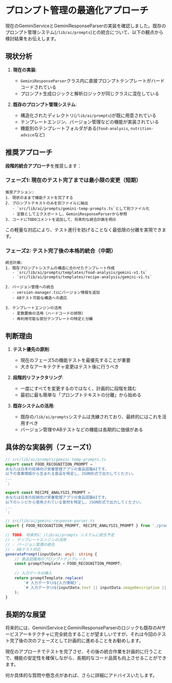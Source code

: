 # プロンプト管理の最適化アプローチ

現在のGeminiServiceとGeminiResponseParserの実装を確認しました。既存のプロンプト管理システム(`/lib/ai/prompts`)との統合について、以下の観点から検討結果をお伝えします。

## 現状分析

1. **現在の実装**:
   - `GeminiResponseParser`クラス内に直接プロンプトテンプレートがハードコードされている
   - プロンプト生成ロジックと解析ロジックが同じクラスに混在している

2. **既存のプロンプト管理システム**:
   - 構造化されたディレクトリ(`/lib/ai/prompts`)が既に用意されている
   - テンプレートエンジン、バージョン管理などの機能が実装されている
   - 機能別のテンプレートフォルダがある(`food-analysis`, `nutrition-advice`など)

## 推奨アプローチ

**段階的統合アプローチ**を推奨します：

### フェーズ1: 現在のテスト完了までは最小限の変更（短期）

```
推奨アクション:
1. 現状のままで機能テストを完了する
2. プロンプトテキストのみを別ファイルに抽出
   - `src/lib/ai/prompts/gemini-temp-prompts.ts`として別ファイル化
   - 定数としてエクスポートし、GeminiResponseParserから参照
3. コードにTODOコメントを追加して、将来的な統合計画を明示
```

この軽量な対応により、テスト進行を妨げることなく最低限の分離を実現できます。

### フェーズ2: テスト完了後の本格的統合（中期）

```
統合計画:
1. 既存プロンプトシステムの構造に合わせたテンプレート作成
   - `src/lib/ai/prompts/templates/food-analysis/gemini-v1.ts`
   - `src/lib/ai/prompts/templates/recipe-analysis/gemini-v1.ts`

2. バージョン管理への統合
   - version-manager.tsにバージョン情報を追加
   - ABテスト可能な構造への適応

3. テンプレートエンジンの活用
   - 変数置換の活用（ハードコードの排除）
   - 再利用可能な部分テンプレートの特定と分離
```

## 判断理由

1. **テスト優先の原則**:
   - 現在のフェーズ5の機能テストを最優先することが重要
   - 大きなアーキテクチャ変更はテスト後に行うべき

2. **段階的リファクタリング**:
   - 一度にすべてを変更するのではなく、計画的に段階を踏む
   - 最初に最も簡単な「プロンプトテキストの分離」から始める

3. **既存システムの活用**:
   - 既存の`/lib/ai/prompts`システムは洗練されており、最終的にはこれを活用すべき
   - バージョン管理やABテストなどの機能は長期的に価値がある

## 具体的な実装例（フェーズ1）

```typescript
// src/lib/ai/prompts/gemini-temp-prompts.ts
export const FOOD_RECOGNITION_PROMPT = `
あなたは日本の妊婦向け栄養管理アプリの食品認識AIです。
以下の食事情報から含まれる食品を特定し、JSON形式で出力してください。
...
`;

export const RECIPE_ANALYSIS_PROMPT = `
あなたは日本の妊婦向け栄養管理アプリの食品認識AIです。
以下のレシピから使用されている食材を特定し、JSON形式で出力してください。
...
`;
```

```typescript
// src/lib/ai/gemini-response-parser.ts
import { FOOD_RECOGNITION_PROMPT, RECIPE_ANALYSIS_PROMPT } from './prompts/gemini-temp-prompts';

// TODO: 将来的に /lib/ai/prompts システムに統合予定
// - テンプレートエンジンの活用
// - バージョン管理の統合
// - ABテスト対応
generatePrompt(inputData: any): string {
    // 食品認識用のプロンプトテンプレート
    const promptTemplate = FOOD_RECOGNITION_PROMPT;
    
    // 入力データの挿入
    return promptTemplate.replace(
        '# 入力データ\n${入力情報}',
        `# 入力データ\n${inputData.text || inputData.imageDescription || '入力情報なし'}`
    );
}
```

## 長期的な展望

将来的には、GeminiServiceとGeminiResponseParserのロジックも既存のAIサービスアーキテクチャに完全統合することが望ましいですが、それは今回のテスト完了後の次のフェーズとして計画的に進めることをお勧めします。

現在のアプローチでテストを完了させ、その後の統合作業を計画的に行うことで、機能の安定性を確保しながら、長期的なコード品質も向上させることができます。

何か具体的な質問や懸念点があれば、さらに詳細にアドバイスいたします。